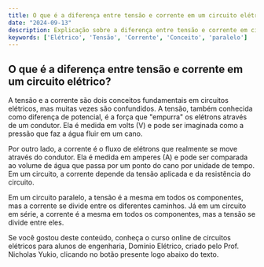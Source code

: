 ```yaml
---
title: O que é a diferença entre tensão e corrente em um circuito elétrico?
date: "2024-09-13"
description: Explicação sobre a diferença entre tensão e corrente em circuitos elétricos, focando nos conceitos básicos.
keywords: ['Elétrico', 'Tensão', 'Corrente', 'Conceito', 'paralelo']
---
```


## O que é a diferença entre tensão e corrente em um circuito elétrico?

A tensão e a corrente são dois conceitos fundamentais em circuitos elétricos, mas muitas vezes são confundidos. A tensão, também conhecida como diferença de potencial, é a força que "empurra" os elétrons através de um condutor. Ela é medida em volts (V) e pode ser imaginada como a pressão que faz a água fluir em um cano.

Por outro lado, a corrente é o fluxo de elétrons que realmente se move através do condutor. Ela é medida em amperes (A) e pode ser comparada ao volume de água que passa por um ponto do cano por unidade de tempo. Em um circuito, a corrente depende da tensão aplicada e da resistência do circuito.

Em um circuito paralelo, a tensão é a mesma em todos os componentes, mas a corrente se divide entre os diferentes caminhos. Já em um circuito em série, a corrente é a mesma em todos os componentes, mas a tensão se divide entre eles.

Se você gostou deste conteúdo, conheça o curso online de circuitos elétricos para alunos de engenharia, Domínio Elétrico, criado pelo Prof. Nicholas Yukio, clicando no botão presente logo abaixo do texto.